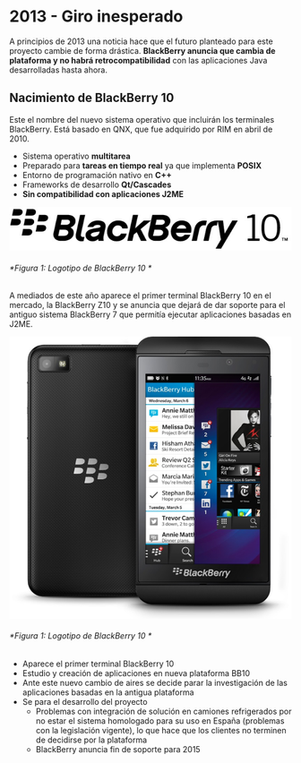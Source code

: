 # 2013 - Giro inesperado

A principios de 2013 una noticia hace que el futuro planteado para este proyecto cambie de forma drástica. **BlackBerry anuncia que cambia de plataforma y no habrá retrocompatibilidad** con las aplicaciones Java desarrolladas hasta ahora.

## Nacimiento de BlackBerry 10

Este el nombre del nuevo sistema operativo que incluirán los terminales BlackBerry. Está basado en QNX, que fue adquirido por RIM en abril de 2010. 

- Sistema operativo **multitarea** 
- Preparado para **tareas en tiempo real** ya que implementa **POSIX**
- Entorno de programación nativo en **C++**
- Frameworks de desarrollo **Qt/Cascades**
- **Sin compatibilidad con aplicaciones J2ME**

![Figura 1](./imagenes/blackberry_10.jpg)
###### *Figura 1: Logotipo de BlackBerry 10 *

A mediados de este año aparece el primer terminal BlackBerry 10 en el mercado, la BlackBerry Z10 y se anuncia que dejará de dar soporte para el antiguo sistema BlackBerry 7 que permitía ejecutar aplicaciones basadas en J2ME.

![Figura 2](./imagenes/blackberry_z10.jpg)
###### *Figura 1: Logotipo de BlackBerry 10 *

- Aparece el primer terminal BlackBerry 10
- Estudio y creación de aplicaciones en nueva plataforma BB10
- Ante este nuevo cambio de aires se decide parar la investigación de las aplicaciones basadas en la antigua plataforma
- Se para el desarrollo del proyecto
	- Problemas con integración de solución en camiones refrigerados por no estar el sistema homologado para su uso en España (problemas con la legislación vigente), lo que hace que los clientes no terminen de decidirse por la plataforma
	- BlackBerry anuncia fin de soporte para 2015
